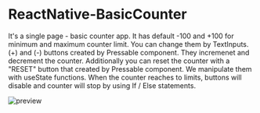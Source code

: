 # ReactNative-BasicCounter

It's a single page - basic counter app. 
It has default -100 and +100 for minimum and maximum counter limit. You can change them by TextInputs.
(+) and (-) buttons created by Pressable component. They incremenet and decrement the counter. Additionally you can reset the counter with a "RESET" button that created by Pressable component. We manipulate them with useState functions.
When the counter reaches to limits, buttons will disable and counter will stop by using If / Else statements.

![preview](https://github.com/devhakanozdemir/ReactNative-BasicCounter/assets/88559189/7286d92e-0434-485a-a71a-08dcef504275)
